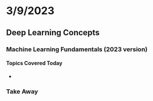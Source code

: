 # 3/9/2023

## Deep Learning Concepts

### Machine Learning Fundamentals (2023 version)

#### Topics Covered Today

- 
  
### Take Away
